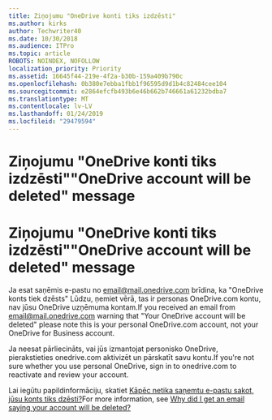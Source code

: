 ```yaml
---
title: Ziņojumu "OneDrive konti tiks izdzēsti"
ms.author: kirks
author: Techwriter40
ms.date: 10/30/2018
ms.audience: ITPro
ms.topic: article
ROBOTS: NOINDEX, NOFOLLOW
localization_priority: Priority
ms.assetid: 16645f44-219e-4f2a-b30b-159a409b790c
ms.openlocfilehash: 0b380e7ebba1fbb1f96595d9d1b4c82484cee104
ms.sourcegitcommit: e2864efcfb493b6e46b662b746661a61232bdba7
ms.translationtype: MT
ms.contentlocale: lv-LV
ms.lasthandoff: 01/24/2019
ms.locfileid: "29479594"
---
```

# <a name="onedrive-account-will-be-deleted-message"></a><span data-ttu-id="9705b-102">Ziņojumu "OneDrive konti tiks izdzēsti"</span><span class="sxs-lookup"><span data-stu-id="9705b-102">"OneDrive account will be deleted" message</span></span>

# <a name="onedrive-account-will-be-deleted-message"></a><span data-ttu-id="9705b-103">Ziņojumu "OneDrive konti tiks izdzēsti"</span><span class="sxs-lookup"><span data-stu-id="9705b-103">"OneDrive account will be deleted" message</span></span>

<span data-ttu-id="9705b-104">Ja esat saņēmis e-pastu no email@mail.onedrive.com brīdina, ka "OneDrive konts tiek dzēsts" Lūdzu, ņemiet vērā, tas ir personas OneDrive.com kontu, nav jūsu OneDrive uzņēmuma kontam.</span><span class="sxs-lookup"><span data-stu-id="9705b-104">If you received an email from email@mail.onedrive.com warning that "Your OneDrive account will be deleted" please note this is your personal OneDrive.com account, not your OneDrive for Business account.</span></span> 
  
<span data-ttu-id="9705b-105">Ja neesat pārliecināts, vai jūs izmantojat personisko OneDrive, pierakstieties onedrive.com aktivizēt un pārskatīt savu kontu.</span><span class="sxs-lookup"><span data-stu-id="9705b-105">If you're not sure whether you use personal OneDrive, sign in to onedrive.com to reactivate and review your account.</span></span>
  
<span data-ttu-id="9705b-106">Lai iegūtu papildinformāciju, skatiet [Kāpēc netika saņemtu e-pastu sakot, jūsu konts tiks dzēsti?](https://go.microsoft.com/fwlink/?linkid=2036151&amp;clcid=0x409)</span><span class="sxs-lookup"><span data-stu-id="9705b-106">For more information, see [Why did I get an email saying your account will be deleted?](https://go.microsoft.com/fwlink/?linkid=2036151&amp;clcid=0x409)</span></span>
  

